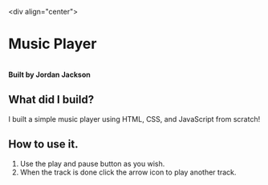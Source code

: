 <﻿div align="center">
  <h1> Music Player</h1>
<br>
  <strong>Built by Jordan Jackson</strong>
</div>
<br>

## What did I build?

I built a simple music player using HTML, CSS, and JavaScript from scratch!

## How to use it.
 1. Use the play and pause button as you wish.
 2. When the track is done click the arrow icon to play another track.
